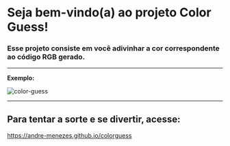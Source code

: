 # Seja bem-vindo(a) ao projeto Color Guess!

### Esse projeto consiste em você adivinhar a cor correspondente ao código RGB gerado.
----------

**Exemplo:**

<img src="https://media3.giphy.com/media/4JmnmD2Wzil1hPhCjt/giphy.gif" alt="color-guess" />

----------

## Para tentar a sorte e se divertir, acesse:

https://andre-menezes.github.io/colorguess

